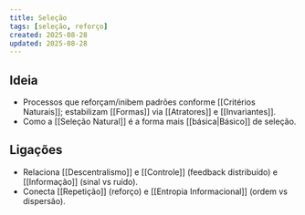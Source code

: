 ```yaml
---
title: Seleção
tags: [seleção, reforço]
created: 2025-08-28
updated: 2025-08-28
---
```


## Ideia
- Processos que reforçam/inibem padrões conforme [[Critérios Naturais]]; estabilizam [[Formas]] via [[Atratores]] e [[Invariantes]].
- Como a [[Seleção Natural]] é a forma mais [[básica|Básico]] de seleção.

## Ligações
- Relaciona [[Descentralismo]] e [[Controle]] (feedback distribuído) e [[Informação]] (sinal vs ruído).
- Conecta [[Repetição]] (reforço) e [[Entropia Informacional]] (ordem vs dispersão).


